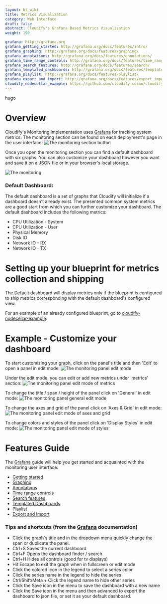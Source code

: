 ```yaml
---
layout: bt_wiki
title: Metrics Visualization
category: Web Interface
draft: false
abstract: Cloudify's Grafana Based Metrics Visualization
weight: 190

grafana: http://grafana.org
grafana_getting_started: http://grafana.org/docs/features/intro/
grafana_graphing: http://grafana.org/docs/features/graphing/
grafana_annotations: http://grafana.org/docs/features/annotations/
grafana_time_range_controls: http://grafana.org/docs/features/time_range/
grafana_search_features: http://grafana.org/docs/features/search/
grafana_templated_dashboards: http://grafana.org/docs/features/templated_dashboards/
grafana_playlist: http://grafana.org/docs/features/playlist/
grafana_export_and_import: http://grafana.org/docs/features/export_import/
cloudify_nodecellar_example: https://github.com/cloudify-cosmo/cloudify-nodecellar-example
---
```

hugo


# Overview

Cloudify's Monitoring Implementation uses [Grafana](hugo) for tracking system metrics.
The monitoring section can be found on each deployment's page in the user interface:
![The monitoring section button](hugo)

Once you open the monitoring section you can find a default dashboard with six graphs.
You can also customize your dashboard however you want and save it on a JSON file or in your browser's local storage.

![The monitoring](hugo)

### Default Dashboard:

The default dashboard is a set of graphs that Cloudify will initialize if a dashboard doesn't already exist.
The presented common system metrics are a good start from which you can further customize your dashboard.
The default dashboard includes the following metrics:

* CPU Utilization - System
* CPU Utilization - User
* Physical Memory
* Disk IO
* Network IO - RX
* Network IO - TX


# Setting up your blueprint for metrics collection and shipping

The Default dashboard will display metrics only if the blueprint is configured to ship metrics corresponding with the default dashboard's configured view.

For an example of an already configured blueprint, go to [cloudify-nodecellar-example](hugo).


# Example - Customize your dashboard

To start customizing your graph, click on the panel's title and then 'Edit' to open a panel in edit mode:
![The monitoring panel edit mode](hugo)

Under the edit mode, you can edit or add new metrics under 'metrics' section:
![The monitoring panel edit mode of metrics](hugo)

To change the title / span / height of the panel click on 'General' in edit mode:
![The monitoring panel general edit mode](hugo)

To change the axes and grid of the panel click on 'Axes & Grid' in edit mode:
![The monitoring panel edit mode of axes and grid](hugo)

To change colors and styles of the panel click on 'Display Styles' in edit mode:
![The monitoring panel edit mode of styles](hugo)

# Features Guide
The [Grafana](hugo) guide will help you get started and acquainted with the monitoring user interface:

* [Getting started](hugo)
* [Graphing](hugo)
* [Annotations](hugo)
* [Time range controls](hugo)
* [Search features](hugo)
* [Templated Dashboards](hugo)
* [Playlist](hugo)
* [Export and Import](hugo)

### Tips and shortcuts (from the [Grafana](hugo) documentation)
* Click the graph's title and in the dropdown menu quickly change the span or duplicate the panel.
* Ctrl+S Saves the current dashboard
* Ctrl+F Opens the dashboard finder / search
* Ctrl+H Hides all controls (good for tv displays)
* Hit Escape to exit the graph when in fullscreen or edit mode
* Click the colored icon in the legend to select a series color
* Click the series name in the legend to hide the series
* Ctrl/Shift/Meta + Click the legend name to hide other series
* Click the Save icon in the menu to save the dashboard with a new name
* Click the Save icon in the menu and then advanced to export the dashboard to json file, or set it as your default dashboard.
